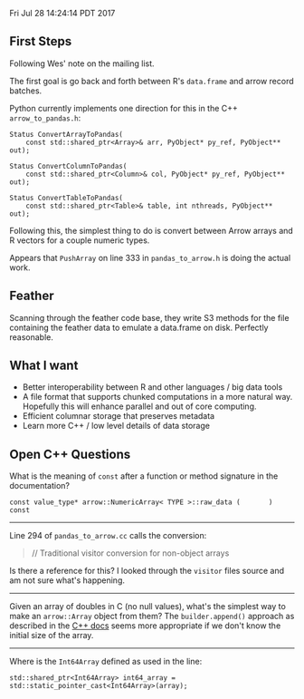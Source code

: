 Fri Jul 28 14:24:14 PDT 2017

## First Steps

Following Wes' note on the mailing list.

The first goal is go back and forth between R's `data.frame` and arrow
record batches.

Python currently implements one direction for this in the C++
`arrow_to_pandas.h`:

```
Status ConvertArrayToPandas(
    const std::shared_ptr<Array>& arr, PyObject* py_ref, PyObject** out);

Status ConvertColumnToPandas(
    const std::shared_ptr<Column>& col, PyObject* py_ref, PyObject** out);

Status ConvertTableToPandas(
    const std::shared_ptr<Table>& table, int nthreads, PyObject** out);
```

Following this, the simplest thing to do is convert between Arrow arrays
and
R vectors for a couple numeric types.

Appears that `PushArray` on line 333 in `pandas_to_arrow.h` is doing the
actual work.


## Feather

Scanning through the feather code base, they write S3 methods for the file
containing the feather data to emulate a data.frame on disk. Perfectly
reasonable.


## What I want

- Better interoperability between R and other languages / big data tools
- A file format that supports chunked computations in a more natural way.
  Hopefully this will enhance parallel and out of core computing.
- Efficient columnar storage that preserves metadata
- Learn more C++ / low level details of data storage

## Open C++ Questions

What is the meaning of `const` after a function or method signature in the
documentation?

```
const value_type* arrow::NumericArray< TYPE >::raw_data (       )   const
```

------------------------------------------------------------

Line 294 of `pandas_to_arrow.cc` calls the conversion:

>   // Traditional visitor conversion for non-object arrays

Is there a reference for this? I looked through the `visitor` files source
and am not sure what's happening.

------------------------------------------------------------

Given an array of doubles in C (no null values), what's the simplest way to make an
`arrow::Array` object from them? The `builder.append()` approach as
described in the [C++ docs](https://arrow.apache.org/docs/cpp/index.html)
seems more appropriate if we don't know the initial size of the array.

------------------------------------------------------------

Where is the `Int64Array` defined as used in the line:

```
std::shared_ptr<Int64Array> int64_array = std::static_pointer_cast<Int64Array>(array);
```
